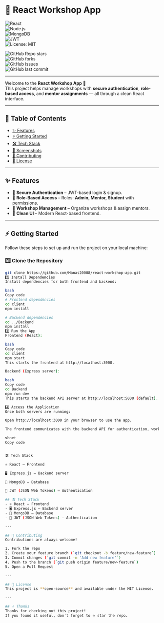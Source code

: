 # 🚀 React Workshop App  

![React](https://img.shields.io/badge/Frontend-React-blue?logo=react)  
![Node.js](https://img.shields.io/badge/Backend-Express.js-green?logo=node.js)  
![MongoDB](https://img.shields.io/badge/Database-MongoDB-darkgreen?logo=mongodb)  
![JWT](https://img.shields.io/badge/Auth-JWT-orange?logo=jsonwebtokens)  
![License: MIT](https://img.shields.io/badge/License-MIT-yellow.svg)  

![GitHub Repo stars](https://img.shields.io/github/stars/Manas20008/react-workshop-app?style=social)  
![GitHub forks](https://img.shields.io/github/forks/Manas20008/react-workshop-app?style=social)  
![GitHub issues](https://img.shields.io/github/issues/Manas20008/react-workshop-app)  
![GitHub last commit](https://img.shields.io/github/last-commit/Manas20008/react-workshop-app)  

---

Welcome to the **React Workshop App** 🎉  
This project helps manage workshops with **secure authentication**, **role-based access**, and **mentor assignments** — all through a clean React interface.  

---

## 📑 Table of Contents  

- [✨ Features](#-features)  
- [⚡ Getting Started](#-getting-started)  
- [🛠️ Tech Stack](#️-tech-stack)  
- [📸 Screenshots](#-screenshots)  
- [🙌 Contributing](#-contributing)  
- [📜 License](#-license)  

---

## ✨ Features  

- 🔐 **Secure Authentication** – JWT-based login & signup.  
- 👥 **Role-Based Access** – Roles: **Admin, Mentor, Student** with permissions.  
- 📅 **Workshop Management** – Organize workshops & assign mentors.  
- 🎨 **Clean UI** – Modern React-based frontend.  

---

## ⚡ Getting Started  

Follow these steps to set up and run the project on your local machine:  

### 1️⃣ Clone the Repository  
```bash
git clone https://github.com/Manas20008/react-workshop-app.git
2️⃣ Install Dependencies
Install dependencies for both frontend and backend:

bash
Copy code
# Frontend dependencies
cd client
npm install

# Backend dependencies
cd ../Backend
npm install
3️⃣ Run the App
Frontend (React):

bash
Copy code
cd client
npm start
This starts the frontend at http://localhost:3000.

Backend (Express server):

bash
Copy code
cd Backend
npm run dev
This starts the backend API server at http://localhost:5000 (default).

4️⃣ Access the Application
Once both servers are running:

Open http://localhost:3000 in your browser to use the app.

The frontend communicates with the backend API for authentication, workshop management, and mentor assignments.

vbnet
Copy code


🛠️ Tech Stack

⚛️ React – Frontend

🖥️ Express.js – Backend server

🍃 MongoDB – Database

🔑 JWT (JSON Web Tokens) – Authentication

## 🛠️ Tech Stack
- ⚛️ React – Frontend  
- 🖥️ Express.js – Backend server  
- 🍃 MongoDB – Database  
- 🔑 JWT (JSON Web Tokens) – Authentication  

---

## 🙌 Contributing
Contributions are always welcome!  

1. Fork the repo  
2. Create your feature branch (`git checkout -b feature/new-feature`)  
3. Commit changes (`git commit -m 'Add new feature'`)  
4. Push to the branch (`git push origin feature/new-feature`)  
5. Open a Pull Request  

---

## 📜 License
This project is **open-source** and available under the MIT License.  

---

## ⭐ Thanks
Thanks for checking out this project!  
If you found it useful, don’t forget to ⭐ star the repo.  


